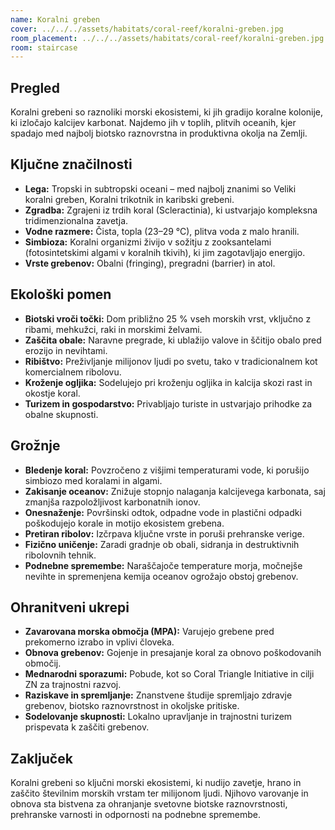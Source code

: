 ```yaml
---
name: Koralni greben
cover: ../../../assets/habitats/coral-reef/koralni-greben.jpg
room_placement: ../../../assets/habitats/coral-reef/koralni-greben.jpg
room: staircase
---
```

## Pregled
Koralni grebeni so raznoliki morski ekosistemi, ki jih gradijo koralne kolonije, ki izločajo kalcijev karbonat. Najdemo jih v toplih, plitvih oceanih, kjer spadajo med najbolj biotsko raznovrstna in produktivna okolja na Zemlji.

## Ključne značilnosti
- **Lega:** Tropski in subtropski oceani – med najbolj znanimi so Veliki koralni greben, Koralni trikotnik in karibski grebeni.
- **Zgradba:** Zgrajeni iz trdih koral (Scleractinia), ki ustvarjajo kompleksna tridimenzionalna zavetja.
- **Vodne razmere:** Čista, topla (23–29 °C), plitva voda z malo hranili.
- **Simbioza:** Koralni organizmi živijo v sožitju z zooksantelami (fotosintetskimi algami v koralnih tkivih), ki jim zagotavljajo energijo.
- **Vrste grebenov:** Obalni (fringing), pregradni (barrier) in atol.

## Ekološki pomen
- **Biotski vroči točki:** Dom približno 25 % vseh morskih vrst, vključno z ribami, mehkužci, raki in morskimi želvami.
- **Zaščita obale:** Naravne pregrade, ki ublažijo valove in ščitijo obalo pred erozijo in nevihtami.
- **Ribištvo:** Preživljanje milijonov ljudi po svetu, tako v tradicionalnem kot komercialnem ribolovu.
- **Kroženje ogljika:** Sodelujejo pri kroženju ogljika in kalcija skozi rast in okostje koral.
- **Turizem in gospodarstvo:** Privabljajo turiste in ustvarjajo prihodke za obalne skupnosti.

## Grožnje
- **Bledenje koral:** Povzročeno z višjimi temperaturami vode, ki porušijo simbiozo med koralami in algami.
- **Zakisanje oceanov:** Znižuje stopnjo nalaganja kalcijevega karbonata, saj zmanjša razpoložljivost karbonatnih ionov.
- **Onesnaženje:** Površinski odtok, odpadne vode in plastični odpadki poškodujejo korale in motijo ekosistem grebena.
- **Pretiran ribolov:** Izčrpava ključne vrste in poruši prehranske verige.
- **Fizično uničenje:** Zaradi gradnje ob obali, sidranja in destruktivnih ribolovnih tehnik.
- **Podnebne spremembe:** Naraščajoče temperature morja, močnejše nevihte in spremenjena kemija oceanov ogrožajo obstoj grebenov.

## Ohranitveni ukrepi
- **Zavarovana morska območja (MPA):** Varujejo grebene pred prekomerno izrabo in vplivi človeka.
- **Obnova grebenov:** Gojenje in presajanje koral za obnovo poškodovanih območij.
- **Mednarodni sporazumi:** Pobude, kot so Coral Triangle Initiative in cilji ZN za trajnostni razvoj.
- **Raziskave in spremljanje:** Znanstvene študije spremljajo zdravje grebenov, biotsko raznovrstnost in okoljske pritiske.
- **Sodelovanje skupnosti:** Lokalno upravljanje in trajnostni turizem prispevata k zaščiti grebenov.

## Zaključek
Koralni grebeni so ključni morski ekosistemi, ki nudijo zavetje, hrano in zaščito številnim morskih vrstam ter milijonom ljudi. Njihovo varovanje in obnova sta bistvena za ohranjanje svetovne biotske raznovrstnosti, prehranske varnosti in odpornosti na podnebne spremembe.
